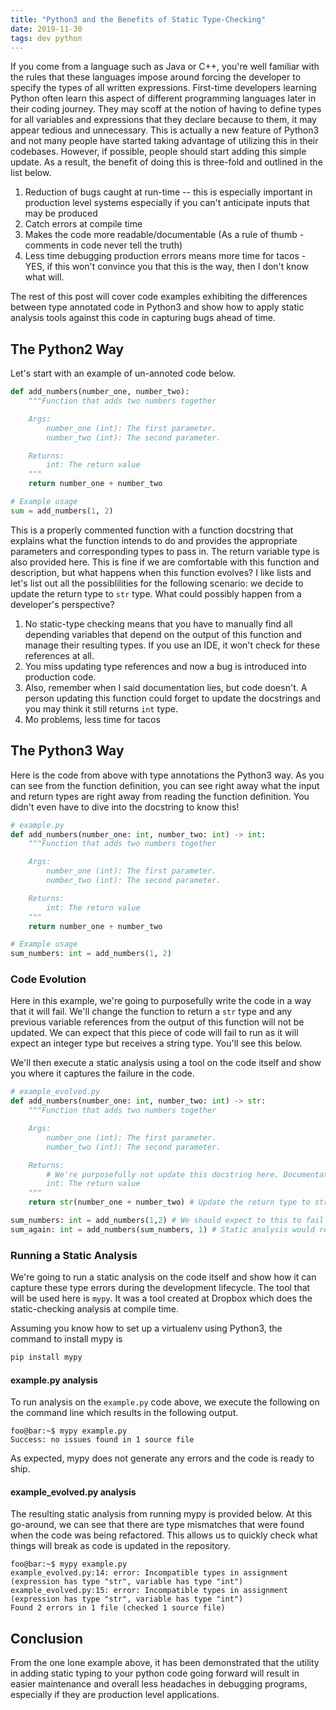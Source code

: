```yaml
---
title: "Python3 and the Benefits of Static Type-Checking"
date: 2019-11-30
tags: dev python
---
```

If you come from a language such as Java or C++, you're well familiar with the rules that these languages impose around
forcing the developer to specify the types of all written expressions. First-time developers learning Python often learn
this aspect of different programming languages later in their coding journey. They may scoff at the notion of having to
define types for all variables and expressions that they declare because to them, it may appear tedious and unnecessary.
This is actually a new feature of Python3 and not many people have started taking advantage of utilizing this in their
codebases. However, if possible, people should start adding this simple update. As a result, the benefit of doing this
is three-fold and outlined in the list below. 

1. Reduction of bugs caught at run-time -- this is especially important in production level systems especially if you
   can't anticipate inputs that may be produced
2. Catch errors at compile time
3. Makes the code more readable/documentable (As a rule of thumb - comments in code never tell the truth)
4. Less time debugging production errors means more time for tacos - YES, if this won't convince you that this is the
   way, then I don't know what will.

The rest of this post will cover code examples exhibiting the differences between type annotated code in Python3 and
show how to apply static analysis tools against this code in capturing bugs ahead of time.

## The Python2 Way
Let's start with an example of un-annoted code below.
```python
def add_numbers(number_one, number_two):
    """Function that adds two numbers together

    Args:
        number_one (int): The first parameter.
        number_two (int): The second parameter.

    Returns:
        int: The return value
    """
    return number_one + number_two

# Example usage 
sum = add_numbers(1, 2)
```
This is a properly commented function with a function docstring that explains what the function intends to do and
provides the appropriate parameters and corresponding types to pass in. The return variable type is also provided here.
This is fine if we are comfortable with this function and description, but what happens when this function evolves? I
like lists and let's list out all the possiblilities for the following scenario: we decide to update the return type to
`str` type. What could possibly happen from a developer's perspective? 

1. No static-type checking means that you have to manually find all depending variables that depend on the output of
   this function and manage their resulting types. If you use an IDE, it won't check for these references at all.
2. You miss updating type references and now a bug is introduced into production code. 
3. Also, remember when I said documentation lies, but code doesn't. A person updating this function could forget to
   update the docstrings and you may think it still returns `int` type.
4. Mo problems, less time for tacos

## The Python3 Way
Here is the code from above with type annotations the Python3 way. As you can see from the function definition, you can
see right away what the input and return types are right away from reading the function definition. You didn't even
have to dive into the docstring to know this!
```python
# example.py
def add_numbers(number_one: int, number_two: int) -> int:
    """Function that adds two numbers together

    Args:
        number_one (int): The first parameter.
        number_two (int): The second parameter.

    Returns:
        int: The return value
    """
    return number_one + number_two

# Example usage 
sum_numbers: int = add_numbers(1, 2)
```

### Code Evolution
Here in this example, we're going to purposefully write the code in a way that it will fail. We'll change the function
to return a `str` type and any previous variable references from the output of this function will not be updated. We can
expect that this piece of code will fail to run as it will expect an integer type but receives a string type. You'll see
this below.

We'll then execute a static analysis using a tool on the code itself and show you where it captures the failure in the
code.

```python
# example_evolved.py
def add_numbers(number_one: int, number_two: int) -> str:
    """Function that adds two numbers together

    Args:
        number_one (int): The first parameter.
        number_two (int): The second parameter.

    Returns:
        # We're purposefully not update this docstring here. Documentation lies, code doesn't!
        int: The return value
    """
    return str(number_one + number_two) # Update the return type to str

sum_numbers: int = add_numbers(1,2) # We should expect to this to fail
sum_again: int = add_numbers(sum_numbers, 1) # Static analysis would reveal two incorrect types being passed in here
``` 

### Running a Static Analysis
We're going to run a static analysis on the code itself and show how it can capture these type errors during the
development lifecycle. The tool that will be used here is `mypy`. It was a tool created at Dropbox which does the
static-checking analysis at compile time. 

Assuming you know how to set up a virtualenv using Python3, the command to install mypy is
```sh
pip install mypy
```

#### example.py analysis
To run analysis on the `example.py` code above, we execute the following on the command line which results in the
following output.
```console
foo@bar:~$ mypy example.py
Success: no issues found in 1 source file
```
As expected, mypy does not generate any errors and the code is ready to ship.

#### example_evolved.py analysis
The resulting static analysis from running mypy is provided below. At this go-around, we can see that there are type
mismatches that were found when the code was being refactored. This allows us to quickly check what things will break
as code is updated in the repository.

```console
foo@bar:~$ mypy example.py
example_evolved.py:14: error: Incompatible types in assignment (expression has type "str", variable has type "int")
example_evolved.py:15: error: Incompatible types in assignment (expression has type "str", variable has type "int")
Found 2 errors in 1 file (checked 1 source file)
```

## Conclusion
From the one lone example above, it has been demonstrated that the utility in adding static typing to your python code
going forward will result in easier maintenance and overall less headaches in debugging programs, especially if they are
production level applications. 